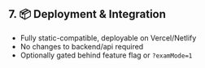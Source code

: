## 7. 📦 Deployment & Integration

- Fully static-compatible, deployable on Vercel/Netlify
- No changes to backend/api required
- Optionally gated behind feature flag or `?examMode=1`

